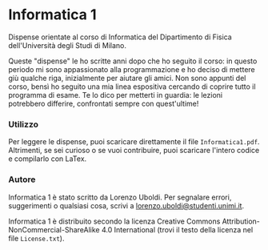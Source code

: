 # Informatica 1
Dispense orientate al corso di Informatica del Dipartimento di Fisica dell'Università degli Studi di Milano.

Queste "dispense" le ho scritte anni dopo che ho seguito il corso: in questo periodo mi sono appassionato alla programmazione e ho deciso di mettere giù qualche riga, inizialmente per aiutare gli amici. Non sono appunti del corso, bensì ho seguito una mia linea espositiva cercando di coprire tutto il programma di esame. 
Te lo dico per metterti in guardia: le lezioni potrebbero differire, confrontati sempre con quest'ultime!

### Utilizzo
Per leggere le dispense, puoi scaricare direttamente il file `Informatica1.pdf`. Altrimenti, se sei curioso o se vuoi contribuire, puoi scaricare l'intero codice e compilarlo con LaTex.

### Autore 
Informatica 1 è stato scritto da Lorenzo Uboldi. Per segnalare errori, suggerimenti o qualsiasi cosa, scrivi a <lorenzo.uboldi@studenti.unimi.it>. 

Informatica 1 è distribuito secondo la licenza Creative Commons Attribution-NonCommercial-ShareAlike 4.0 International (trovi il testo della licenza nel file `License.txt`).
